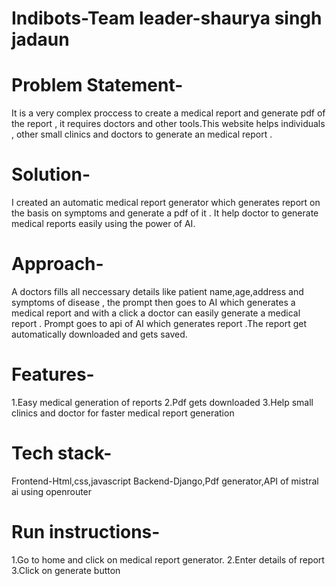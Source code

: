 # Indibots-Team leader-shaurya singh jadaun
# Problem Statement-
It is a very complex proccess to create a medical report and generate pdf of the report , it requires doctors and other tools.This website helps individuals , other small clinics and doctors to generate an medical report .
# Solution-
I created an automatic medical report generator which generates report on the basis on symptoms and generate a pdf of it . It help doctor to generate medical reports easily using the power of AI.
# Approach-
A doctors fills all neccessary details like patient name,age,address and symptoms of disease , the prompt then goes to AI which generates a medical report and with a click a doctor can easily generate a medical report . Prompt goes to api of AI which generates report .The report get automatically downloaded and gets saved. 
# Features- 

1.Easy medical generation of reports
2.Pdf gets downloaded
3.Help small clinics and doctor for faster medical report generation

# Tech stack-
Frontend-Html,css,javascript
Backend-Django,Pdf generator,API of mistral ai using openrouter

# Run instructions-
1.Go to home and click on medical report generator.
2.Enter details of report
3.Click on generate button
